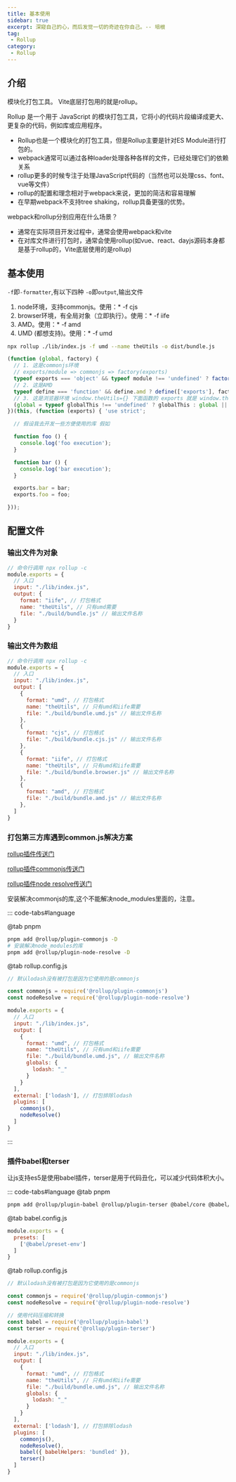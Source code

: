 ```yaml
---
title: 基本使用
sidebar: true
excerpt: 深窥自己的心，而后发觉一切的奇迹在你自己。-- 培根
tag:
 - Rollup
category:
 - Rollup
---
```


## 介绍

模块化打包工具。
Vite底层打包用的就是rollup。

Rollup 是一个用于 JavaScript 的模块打包工具，它将小的代码片段编译成更大、更复杂的代码，例如库或应用程序。

+ Rollup也是一个模块化的打包工具，但是Rollup主要是针对ES Module进行打包的。
+ webpack通常可以通过各种loader处理各种各样的文件，已经处理它们的依赖关系
+ rollup更多的时候专注于处理JavaScript代码的（当然也可以处理css、font、vue等文件）
+ rollup的配置和理念相对于webpack来说，更加的简洁和容易理解
+ 在早期webpack不支持tree shaking，rollup具备更强的优势。

webpack和rollup分别应用在什么场景？

+ 通常在实际项目开发过程中，通常会使用webpack和vite
+ 在对库文件进行打包时，通常会使用rollup(如vue、react、dayjs源码本身都是基于rollup的，Vite底层使用的是rollup)

## 基本使用

<code>-f</code>即<code>-formatter</code>,有以下四种
<code>-o</code>即<code>output</code>,输出文件


1. node环境，支持commonjs。使用：* -f cjs
2. browser环境，有全局对象（立即执行）。使用：* -f iife 
3. AMD。使用：* -f amd
4. UMD (都想支持)。使用：* -f umd


```bash
npx rollup ./lib/index.js -f umd --name theUtils -o dist/bundle.js
```

```js
(function (global, factory) {
  // 1. 这是commonjs环境
  // exports/module => commonjs => factory(exports)
  typeof exports === 'object' && typeof module !== 'undefined' ? factory(exports) :
  // 2. 这是AMD
  typeof define === 'function' && define.amd ? define(['exports'], factory) :
  // 3. 这是浏览器环境 window.theUtils={} 下面函数的 exports 就是 window.theUtils.foo = foo
  (global = typeof globalThis !== 'undefined' ? globalThis : global || self, factory(global.theUtils = {}));
})(this, (function (exports) { 'use strict';

  // 假设我去开发一些方便使用的库 假如

  function foo () {
    console.log('foo execution');
  }

  function bar () {
    console.log('bar execution');
  }

  exports.bar = bar;
  exports.foo = foo;

}));

```

## 配置文件

### 输出文件为对象
```js title="rollup.config.js"
// 命令行调用 npx rollup -c
module.exports = {
  // 入口
  input: "./lib/index.js",
  output: {
    format: "iife", // 打包格式
    name: "theUtils", // 只有umd需要
    file: "./build/bundle.js" // 输出文件名称
  }
}
```

### 输出文件为数组
```js title="rollup.config.js"
// 命令行调用 npx rollup -c
module.exports = {
  // 入口
  input: "./lib/index.js",
  output: [
    {
      format: "umd", // 打包格式
      name: "theUtils", // 只有umd和iife需要
      file: "./build/bundle.umd.js" // 输出文件名称
    },
    {
      format: "cjs", // 打包格式
      file: "./build/bundle.cjs.js" // 输出文件名称
    },
    {
      format: "iife", // 打包格式
      name: "theUtils", // 只有umd和iife需要
      file: "./build/bundle.browser.js" // 输出文件名称
    },
    {
      format: "amd", // 打包格式
      file: "./build/bundle.amd.js" // 输出文件名称
    },
  ]
}
```

### 打包第三方库遇到common.js解决方案

[rollup插件传送门](https://github.com/rollup/awesome)

[rollup插件commonjs传送门](https://github.com/rollup/plugins/tree/master/packages/commonjs)

[rollup插件node resolve传送门](https://github.com/rollup/plugins/tree/master/packages/node-resolve)

安装解决commonjs的库,这个不能解决node_modules里面的，注意。

::: code-tabs#language

@tab pnpm

```bash
pnpm add @rollup/plugin-commonjs -D
# 安装解决node_modules的库
pnpm add @rollup/plugin-node-resolve -D
```

@tab rollup.config.js

```js {14,15,16,19} title="rollup.config.js"
// 默认lodash没有被打包是因为它使用的是commonjs

const commonjs = require('@rollup/plugin-commonjs')
const nodeResolve = require('@rollup/plugin-node-resolve')

module.exports = {
  // 入口
  input: "./lib/index.js",
  output: [
    {
      format: "umd", // 打包格式
      name: "theUtils", // 只有umd和iife需要
      file: "./build/bundle.umd.js", // 输出文件名称
      globals: {
        lodash: "_"
      }
    }
  ],
  external: ['lodash'], // 打包排除lodash
  plugins: [
    commonjs(),
    nodeResolve()
  ]
}
```
:::

### 插件babel和terser

让js支持es5是使用babel插件，terser是用于代码丑化，可以减少代码体积大小。


::: code-tabs#language
@tab pnpm

```bash
pnpm add @rollup/plugin-babel @rollup/plugin-terser @babel/core @babel/preset-env -D
```

@tab babel.config.js

```js
module.exports = {
  presets: [
    ['@babel/preset-env']
  ]
}
```

@tab rollup.config.js

```js {7-8,27-28} title=".rollup.config.js"
// 默认lodash没有被打包是因为它使用的是commonjs

const commonjs = require('@rollup/plugin-commonjs')
const nodeResolve = require('@rollup/plugin-node-resolve')

// 使用代码压缩和转换
const babel = require('@rollup/plugin-babel')
const terser = require('@rollup/plugin-terser')

module.exports = {
  // 入口
  input: "./lib/index.js",
  output: [
    {
      format: "umd", // 打包格式
      name: "theUtils", // 只有umd和iife需要
      file: "./build/bundle.umd.js", // 输出文件名称
      globals: {
        lodash: "_"
      }
    }
  ],
  external: ['lodash'], // 打包排除lodash
  plugins: [
    commonjs(),
    nodeResolve(),
    babel({ babelHelpers: 'bundled' }),
    terser()
  ]
}
```
